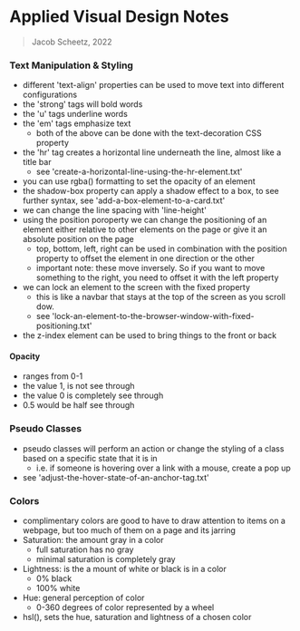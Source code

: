 # Applied Visual Design Notes 
> Jacob Scheetz, 2022


### Text Manipulation & Styling
- different 'text-align' properties can be used to move text into different configurations 
- the 'strong' tags will bold words
- the 'u' tags underline words
- the 'em' tags emphasize text
    - both of the above can be done with the text-decoration CSS property
- the 'hr' tag creates a horizontal line underneath the line, almost like a title bar
    - see 'create-a-horizontal-line-using-the-hr-element.txt'
- you can use rgba() formatting to set the opacity of an element
- the shadow-box property can apply a shadow effect to a box, to see further syntax, see 'add-a-box-element-to-a-card.txt'
- we can change the line spacing with 'line-height'
- using the position poroperty we can change the positioning of an element either relative to other elements on the page or give it an absolute position on the page
    - top, bottom, left, right can be used in combination with the position property to offset the element in one direction or the other
    - important note: these move inversely. So if you want to move something to the right, you need to offset it with the left property
- we can lock an element to the screen with the fixed property
    - this is like a navbar that stays at the top of the screen as you scroll dow. 
    - see 'lock-an-element-to-the-browser-window-with-fixed-positioning.txt'
- the z-index element can be used to bring things to the front or back

#### Opacity
- ranges from 0-1
- the value 1, is not see through
- the value 0 is completely see through 
- 0.5 would be half see through

### Pseudo Classes
- pseudo classes will perform an action or change the styling of a class based on a specific state that it is in
    - i.e. if someone is hovering over a link with a mouse, create a pop up
- see 'adjust-the-hover-state-of-an-anchor-tag.txt'


### Colors
- complimentary colors are good to have to draw attention to items on a webpage, but too much of them on a page and its jarring
- Saturation: the amount gray in a color 
    - full saturation has no gray
    - minimal saturation is completely gray
- Lightness: is the a mount of white or black is in a color
    - 0% black
    - 100% white
- Hue: general perception of color
    - 0-360 degrees of color represented by a wheel
- hsl(), sets the hue, saturation and lightness of a chosen color
